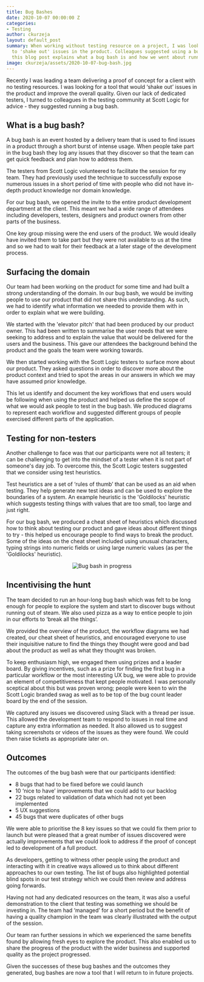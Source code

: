 ```yaml
---
title: Bug Bashes
date: 2020-10-07 00:00:00 Z
categories:
- Testing
author: ckurzeja
layout: default_post
summary: When working without testing resource on a project, I was looking for a tool
  to 'shake out' issues in the product. Colleagues suggested using a bug bash and
  this blog post explains what a bug bash is and how we went about running one.
image: ckurzeja/assets/2020-10-07-bug-bash.jpg
---
```


Recently I was leading a team delivering a proof of concept for a client with no testing resources. I was looking for a tool that would ‘shake out’ issues in the product and improve the overall quality. Given our lack of dedicated testers, I turned to colleagues in the testing community at Scott Logic for advice - they suggested running a bug bash.

## What is a bug bash?

A bug bash is an event hosted by a delivery team that is used to find issues in a product through a short burst of intense usage. When people take part in the bug bash they log any issues that they discover so that the team can get quick feedback and plan how to address them.

The testers from Scott Logic volunteered to facilitate the session for my team. They had previously used the technique to successfully expose numerous issues in a short period of time with people who did not have in-depth product knowledge nor domain knowledge.

For our bug bash, we opened the invite to the entire product development department at the client. This meant we had a wide range of attendees including developers, testers, designers and product owners from other parts of the business. 

One key group missing were the end users of the product. We would ideally have invited them to take part but they were not available to us at the time and so we had to wait for their feedback at a later stage of the development process.

## Surfacing the domain

Our team had been working on the product for some time and had built a strong understanding of the domain. In our bug bash, we would be inviting people to use our product that did not share this understanding. As such, we had to identify what information we needed to provide them with in order to explain what we were building.

We started with the 'elevator pitch' that had been produced by our product owner. This had been written to summarise the user needs that we were seeking to address and to explain the value that would be delivered for the users and the business. This gave our attendees the background behind the product and the goals the team were working towards.

We then started working with the Scott Logic testers to surface more about our product. They asked questions in order to discover more about the product context and tried to spot the areas in our answers in which we may have assumed prior knowledge. 

This let us identify and document the key workflows that end users would be following when using the product and helped us define the scope of what we would ask people to test in the bug bash. We produced diagrams to represent each workflow and suggested different groups of people exercised different parts of the application.

## Testing for non-testers

Another challenge to face was that our participants were not all testers; it can be challenging to get into the mindset of a tester when it is not part of someone's day job. To overcome this, the Scott Logic testers suggested that we consider using test heuristics. 

Test heuristics are a set of ‘rules of thumb’ that can be used as an aid when testing. They help generate new test ideas and can be used to explore the boundaries of a system. An example heuristic is the 'Goldilocks' heuristic which suggests testing things with values that are too small, too large and just right.

For our bug bash, we produced a cheat sheet of heuristics which discussed how to think about testing our product and gave ideas about different things to try - this helped us encourage people to find ways to break the product. Some of the ideas on the cheat sheet included using unusual characters, typing strings into numeric fields or using large numeric values (as per the 'Goldilocks' heuristic).

<p style="text-align:center;"><img src="{{site.baseurl}}/ckurzeja/assets/2020-10-07-bug-bash.jpg" alt="Bug bash in progress"></p>

## Incentivising the hunt

The team decided to run an hour-long bug bash which was felt to be long enough for people to explore the system and start to discover bugs without running out of steam. We also used pizza as a way to entice people to join in our efforts to ‘break all the things’.

We provided the overview of the product, the workflow diagrams we had created, our cheat sheet of heuristics, and encouraged everyone to use their inquisitive nature to find the things they thought were good and bad about the product as well as what they thought was broken.

To keep enthusiasm high, we engaged them using prizes and a leader board. By giving incentives, such as a prize for finding the first bug in a particular workflow or the most interesting UX bug, we were able to provide an element of competitiveness that kept people motivated. I was personally sceptical about this but was proven wrong; people were keen to win the Scott Logic branded swag as well as to be top of the bug count leader board by the end of the session.

We captured any issues we discovered using Slack with a thread per issue. This allowed the development team to respond to issues in real time and capture any extra information as needed. It also allowed us to suggest taking screenshots or videos of the issues as they were found. We could then raise tickets as appropriate later on.

## Outcomes

The outcomes of the bug bash were that our participants identified:

- 8 bugs that had to be fixed before we could launch
- 10 ‘nice to have’ improvements that we could add to our backlog
- 22 bugs related to validation of data which had not yet been implemented
- 5 UX suggestions
- 45 bugs that were duplicates of other bugs

We were able to prioritise the 8 key issues so that we could fix them prior to launch but were pleased that a great number of issues discovered were actually improvements that we could look to address if the proof of concept led to development of a full product.

As developers, getting to witness other people using the product and interacting with it in creative ways allowed us to think about different approaches to our own testing. The list of bugs also highlighted potential blind spots in our test strategy which we could then review and address going forwards. 

Having not had any dedicated resources on the team, it was also a useful demonstration to the client that testing was something we should be investing in. The team had ‘managed’ for a short period but the benefit of having a quality champion in the team was clearly illustrated with the output of the session.

Our team ran further sessions in which we experienced the same benefits found by allowing fresh eyes to explore the product. This also enabled us to share the progress of the product with the wider business and supported quality as the project progressed.

Given the successes of these bug bashes and the outcomes they generated, bug bashes are now a tool that I will return to in future projects. 
